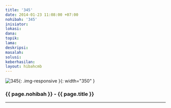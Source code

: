 ```yaml
---
title: '345'
date: 2014-01-23 11:08:00 +07:00
nohibah: '345'
inisiator: 
lokasi: 
dana: 
topik: 
lama: 
deskripsi: 
masalah: 
solusi: 
keberhasilan: 
layout: hibahcmb
---
```


![345](/static/img/hibahcmb/345.png){: .img-responsive }{: width="350" }

### {{ page.nohibah }} - {{ page.title }}

---
